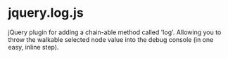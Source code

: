 jquery.log.js
=============

jQuery plugin for adding a chain-able method called 'log'. Allowing you to throw the walkable selected node value into the debug console (in one easy, inline step).